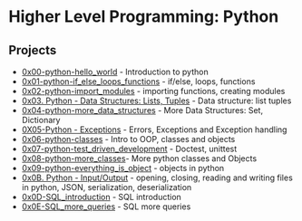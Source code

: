 
# Higher Level Programming: Python
## Projects
- [0x00-python-hello_world](https://github.com/Nyaguthii-C/alx-higher_level_programming/tree/main/0x00-python-hello_world) - Introduction to python
- [ 0x01-python-if_else_loops_functions](https://github.com/Nyaguthii-C/alx-higher_level_programming/tree/main/0x01-python-if_else_loops_functions) - if/else, loops, functions
- [0x02-python-import_modules](https://github.com/Nyaguthii-C/alx-higher_level_programming/tree/main/0x02-python-import_modules) - importing functions, creating modules
- [0x03. Python - Data Structures: Lists, Tuples](https://github.com/Nyaguthii-C/alx-higher_level_programming/tree/main/0x03-python-data_structures) - Data structure: list tuples
- [0x04-python-more_data_structures](https://github.com/Nyaguthii-C/alx-higher_level_programming/tree/main/0x04-python-more_data_structures) - More Data Structures: Set, Dictionary
- [0X05-Python - Exceptions](https://github.com/Nyaguthii-C/alx-higher_level_programming/tree/main/0x05-python-exceptions) - Errors, Exceptions and Exception handling
- [0x06-python-classes](https://github.com/Nyaguthii-C/alx-higher_level_programming/tree/main/0x06-python-classes) - Intro to OOP, classes and objects
- [0x07-python-test_driven_development](https://github.com/Nyaguthii-C/alx-higher_level_programming/tree/main/0x07-python-test_driven_development) - Doctest, unittest
- [0x08-python-more_classes](https://github.com/Nyaguthii-C/alx-higher_level_programming/tree/main/0x08-python-more_classes)- More python classes and Objects
- [0x09-python-everything_is_object](https://github.com/Nyaguthii-C/alx-higher_level_programming/tree/main/0x09-python-everything_is_object) - objects in python
- [0x0B. Python - Input/Output](https://github.com/Nyaguthii-C/alx-higher_level_programming/tree/main/0x0B-python-input_output) - opening, closing, reading and writing files in python, JSON, serialization, deserialization
- [0x0D-SQL_introduction](https://github.com/Nyaguthii-C/alx-higher_level_programming/tree/main/0x0D-SQL_introduction) - SQL introduction
- [0x0E-SQL_more_queries](https://github.com/Nyaguthii-C/alx-higher_level_programming/tree/main/0x0E-SQL_more_queries) - SQL more queries 
